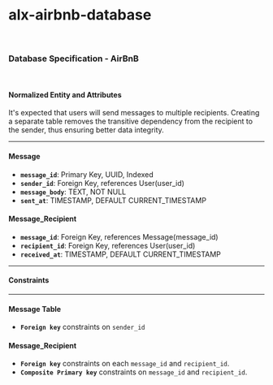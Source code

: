 # alx-airbnb-database

<br />

### Database Specification - AirBnB

<br />

#### Normalized Entity and Attributes

It's expected that users will send messages to multiple recipients. Creating a separate table removes the transitive dependency from the recipient to the sender, thus ensuring better data integrity. 

---

#### Message

- **`message_id`**: Primary Key, UUID, Indexed
- **`sender_id`**: Foreign Key, references User(user_id)
- **`message_body`**: TEXT, NOT NULL
- **`sent_at`**: TIMESTAMP, DEFAULT CURRENT_TIMESTAMP


#### Message_Recipient

- **`message_id`**: Foreign Key, references Message(message_id)
- **`recipient_id`**: Foreign Key, references User(user_id)
- **`received_at`**: TIMESTAMP, DEFAULT CURRENT_TIMESTAMP


---
#### Constraints
---

#### Message Table

- **`Foreign key`** constraints on `sender_id` 


#### Message_Recipient

- **`Foreign key`** constraints on each `message_id` and `recipient_id`.
- **`Composite Primary key`** constraints on `message_id` and `recipient_id`.
